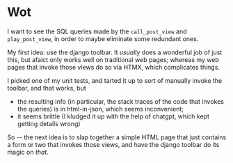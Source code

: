 # Wot

I want to see the SQL queries made by the `call_post_view` and `play_post_view`, in order to maybe eliminate some redundant ones.

My first idea: use the django toolbar.  It *usually* does a wonderful job of just this, but afaict only works well on traditional web pages; whereas my web pages that invoke those views do so via HTMX, which complicates things.

I picked one of my unit tests, and tarted it up to sort of manually invoke the toolbar, and that works, but

* the resulting info (in particular, the stack traces of the code that invokes the queries) is in html-in-json, which seems inconvenient;
* it seems brittle (I kludged it up with the help of chatgpt, which kept getting details wrong)

So -- the next idea is to slap together a simple HTML page that just contains a form or two that invokes those views, and have the django toolbar do its magic on *that*.
